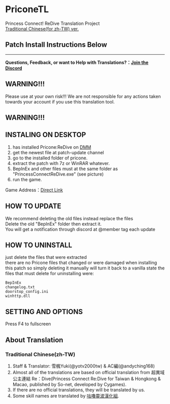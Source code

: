 # PriconeTL
 Princess Connect! ReDive Translation Project\
 [Traditional Chinese(for zh-TW) ver.](/README(zh-TW).md)
## Patch Install Instructions Below  

---
<b>Questions, Feedback, or want to Help with Translations?：[Join the Discord](https://discord.gg/vZjAy67KpB)</b>

## WARNING!!!
Please use at your own risk!!!  We are not responsible for any actions taken towards your account if you use this translation tool.
## WARNING!!!

## INSTALING ON DESKTOP
1. has installed Pricone:ReDive on [DMM](http://www.dmm.com/netgame/top/guide/playerguide_html/=/ch_navi=/)
2. get the newest file at patch-update channel
3. go to the installed folder of pricone.
4. extract the patch with 7z or WinRAR whatever.
5. BepInEx and other files must at the same folder as "PrincessConnectReDive.exe"
(see picture)
6. run the game. 

Game Address：[Direct Link](https://dmg.priconne-redive.jp/)

## HOW TO UPDATE
We recommend deleting the old files instead replace the files \
Delete the old "BepInEx" folder then extract it.\
You will get a notification through discord at @member tag each update

## HOW TO UNINSTALL
just delete the files that were extracted\
there are no Pricone files that changed or were damaged when installing this patch so simply deleting it manually will turn it back to a vanilla state
the files that must delete for uninstalling were:
```
BepInEx
changelog.txt
doorstop_config.ini
winhttp.dll
```

## SETTING AND OPTIONS
Press F4 to fullscreen


## About Translation

### Traditional Chinese(zh-TW)
 1. Staff & Translator: 雪楓Yuki(@yotv2000tw) & AC編(@andyching168)
 2. Almost all of the translations are based on official translation from 超異域公主連結 Re：Dive(Princess Connect Re:Dive for Taiwan & Hongkong & Macao, published by So-net, developed by Cygames).
 3. If there are no official translations, they will be translated by us. 
 4. Some skill names are translated by [咕嚕靈波漢化組](https://www.facebook.com/%E5%92%95%E5%9A%95%E9%9D%88%E6%B3%A2-%E6%BC%A2%E5%8C%96%E7%B5%84-404878053623294).